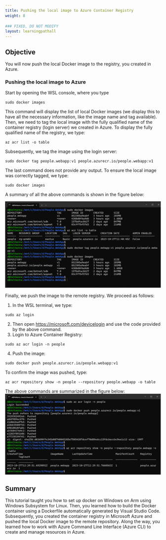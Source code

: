 ```yaml
---
title: Pushing the local image to Azure Container Registry
weight: 8

### FIXED, DO NOT MODIFY
layout: learningpathall
---
```


## Objective
You will now push the local Docker image to the registry, you created in Azure.

### Pushing the local image to Azure
Start by opening the WSL console, where you type

```console
sudo docker images
```

This command will display the list of local Docker images (we display this to have all the necessary information, like the image name and tag available). Then, we need to tag the local image with the fully qualified name of the container registry (login server) we created in Azure. To display the fully qualified name of the registry, we type:

```console
az acr list -o table
```

Subsequently, we tag the image using the login server:
```console
sudo docker tag people.webapp:v1 people.azurecr.io/people.webapp:v1
```

The last command does not provide any output. To ensure the local image was correctly tagged, we type:
```console
sudo docker images
```

A summary of all the above commands is shown in the figure below:

![command prompt#left](figures/10.png)

Finally, we push the image to the remote registry. We proceed as follows:
1.	In the WSL terminal, we type:
```console
sudo az login
```
2.	Then open https://microsoft.com/devicelogin and use the code provided by the above command.
3.	Login to Azure Container Registry:
```console
sudo az acr login -n people
```
4.	Push the image:
```console
sudo docker push people.azurecr.io/people.webapp:v1
```

To confirm the image was pushed, type:
```console
az acr repository show -n people --repository people.webapp -o table
```

The above commands are summarized in the figure below:
![command prompt#left](figures/11.png)

## Summary
This tutorial taught you how to set up docker on Windows on Arm using Windows Subsystem for Linux. Then, you learned how to build the Docker container using a Dockerfile automatically generated by Visual Studio Code. Subsequently, you created the container registry in Microsoft Azure and pushed the local Docker image to the remote repository. Along the way, you learned how to work with Azure Command Line Interface (Azure CLI) to create and manage resources in Azure. 


